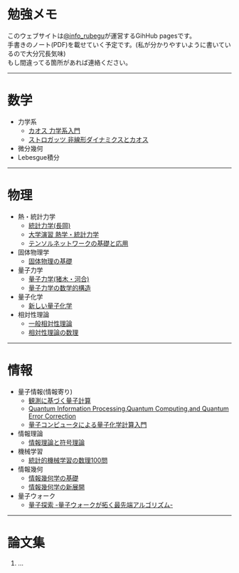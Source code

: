 # 勉強メモ

このウェブサイトは[@info_rubegu](https://twitter.com/info_rubegu)が運営するGihHub pagesです。  
手書きのノート(PDF)を載せていく予定です。(私が分かりやすいように書いているので大分冗長気味)  
もし間違ってる箇所があれば連絡ください。  

***
# 数学
- 力学系
    - [カオス 力学系入門](https://yuuki-ichimiya.github.io/Math/Thermal_Statistical_Mechanics/978_4621065426)
    - [ストロガッツ 非線形ダイナミクスとカオス](https://yuuki-ichimiya.github.io/Math/Thermal_Statistical_Mechanics/978_4621085806)
- 微分幾何
- Lebesgue積分

***
# 物理
- 熱・統計力学
    - [統計力学(長岡)](https://yuuki-ichimiya.github.io/Physics/Thermal_Statistical_Mechanics/978-4000299091)
    - [大学演習 熱学・統計力学](https://yuuki-ichimiya.github.io/Physics/Thermal_Statistical_Mechanics/978_4785380328)
    - [テンソルネットワークの基礎と応用](https://yuuki-ichimiya.github.io/Physics/Thermal_Statistical_Mechanics/978_4781915159)
- 固体物理学
    - [固体物理の基礎](https://yuuki-ichimiya.github.io/Physics/Solid_State_Physics/978_4842701981)
- 量子力学
    - [量子力学(猪木・河合)](https://yuuki-ichimiya.github.io/Physics/Quantum_Mechanics/978_4061532090)
    - [量子力学の数学的構造](https://yuuki-ichimiya.github.io/Physics/Quantum_Mechanics/978_4254136777)
- 量子化学
    - [新しい量子化学](https://yuuki-ichimiya.github.io/Physics/Quantum_Chemistry/978_4130621113)
- 相対性理論
    - [一般相対性理論](https://yuuki-ichimiya.github.io/Physics/Theory_of_Relativity/978_4785323158)
    - [相対性理論の数理](https://yuuki-ichimiya.github.io/Physics/Theory_of_Relativity/978_4535789289)

***
# 情報
- 量子情報(情報寄り)
    - [観測に基づく量子計算](https://yuuki-ichimiya.github.io/Physics/Quantum_Information/978_4339028706)
    - [Quantum Information Processing,Quantum Computing,and Quantum Error Correction](https://yuuki-ichimiya.github.io/Physics/Quantum_Information/978_0128219829)
    - [量子コンピュータによる量子化学計算入門](https://yuuki-ichimiya.github.io/Physics/Quantum_Information/978_4065218273)
- 情報理論
    - [情報理論と符号理論](https://yuuki-ichimiya.github.io/Information/Information_Theory/978_4621063422)
- 機械学習
    - [統計的機械学習の数理100問](https://yuuki-ichimiya.github.io/Information/Machine_Learning/978_4320125070)
- 情報幾何
    - [情報幾何学の基礎](https://yuuki-ichimiya.github.io/Information/Information_Geometry/978_4320114517)
    - [情報幾何学の新展開](https://yuuki-ichimiya.github.io/Information/Information_Geometry/978_4781914633)
- 量子ウォーク
    - [量子探索 -量子ウォークが拓く最先端アルゴリズム-](https://yuuki-ichimiya.github.io/Information/Quantum_Walk/978_4764906303)

***
# 論文集
1. ...


<!-- https://qiita.com/tbpgr/items/989c6badefff69377da7 -->
